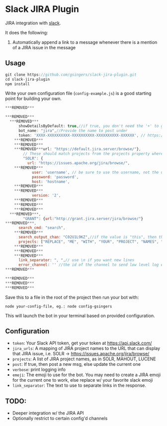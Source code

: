 # Slack JIRA Plugin

JIRA integration with [slack](http://slack.com).  

It does the following:

1. Automatically append a link to a message whenever there is a mention of a JIRA issue in the message

## Usage

```javascript
git clone https://github.com/gsingers/slack-jira-plugin.git
cd slack-jira-plugin
npm install
```

Write your own configuration file (`config-example.js`) is a good starting point for building your own.

```javascript
***REMOVED***

***REMOVED***
  ***REMOVED***
      showDetailsByDefault: true,//if true, you don't need the '+' to get details
      bot_name: "jira",//Provide the name to post under
      token: 'XXXX-XXXXXXXXXX-XXXXXXXXXX-XXXXXXXXXX-XXXXXX', // https://api.slack.com/web
    ***REMOVED***
    ***REMOVED***
    ***REMOVED***url: "https://default.jira.server/browse/"},
        // These should match projects from the projects property where you want to use a configuration other than the default
        "SOLR": {
          url: "https://issues.apache.org/jira/browse/",
    ***REMOVED***
            user: 'username', // be sure to use the username, not the user email
            password: 'password',
            host: 'hostname',
    ***REMOVED***
    ***REMOVED***
            version: '2',
    ***REMOVED***
    ***REMOVED***
    ***REMOVED***
  ***REMOVED***,
        "GRANT": {url:"http://grant.jira.server/jira/browse/"}
***REMOVED***,
      search_cmd: "search",
    ***REMOVED***
      search_output_chan: "C02U1L9KZ",//if the value is "this", then the current channel will be used, else the name of a channel
      projects: ["REPLACE", "ME", "WITH", "YOUR", "PROJECT", "NAMES", "GRANT", "SOLR"],
    ***REMOVED***
    ***REMOVED***
    ***REMOVED***
      link_separator: ", ",// use \n if you want new lines
      error_channel: '' //the id of the channel to send low level log errors.  If not defined, will use the current channel
***REMOVED***

***REMOVED***
***REMOVED***
***REMOVED***
```

Save this to a file in the root of the project then run your bot with:

    node your-config-file, eg.: node config-gsingers

This will launch the bot in your terminal based on provided configuration.

## Configuration

- `token`: Your Slack API token, get your token at https://api.slack.com/
- `jira_urls`: A mapping of JIRA project names to the URL that can display that JIRA issue, i.e. SOLR -> https://issues.apache.org/jira/browse/
- `projects`: A list of JIRA project names, as in SOLR, MAHOUT, LUCENE
- `post`: If true, then post a new msg, else update the current one
- `verbose`: print logging info
- `emoji`: The emoji to use for the bot.  You may need to create a JIRA emoji for the current one to work, else replace w/ your favorite slack emoji
- `link_separator`: The text to use to separate links in the response.

## TODO:

- Deeper integration w/ the JIRA API
- Optionally restrict to certain config'd channels
